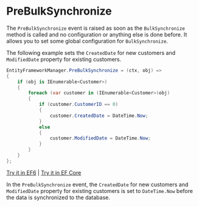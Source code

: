 # PreBulkSynchronize

The `PreBulkSynchronize` event is raised as soon as the `BulkSynchronize` method is called and no configuration or anything else is done before. It allows you to set some global configuration for `BulkSynchronize`. 

The following example sets the `CreatedDate` for new customers and `ModifiedDate` property for existing customers.

```csharp
EntityFrameworkManager.PreBulkSynchronize = (ctx, obj) =>
{
    if (obj is IEnumerable<Customer>)
    {
        foreach (var customer in (IEnumerable<Customer>)obj)
        {
            if (customer.CustomerID == 0)
            {
                customer.CreatedDate = DateTime.Now;
            }
            else
            {
                customer.ModifiedDate = DateTime.Now;
            }
        }
    }
};
```

[Try it in EF6](https://dotnetfiddle.net/EbuRR2) | [Try it in EF Core](https://dotnetfiddle.net/GTBAYt)

In the `PreBulkSynchronize` event, the `CreatedDate` for new customers and `ModifiedDate` property for existing customers is set to `DateTime.Now` before the data is synchronized to the database.
